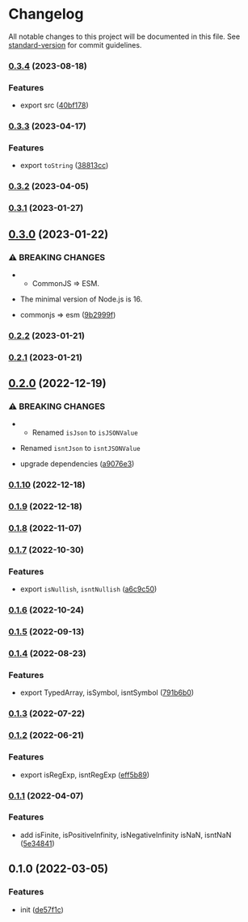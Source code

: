 # Changelog

All notable changes to this project will be documented in this file. See [standard-version](https://github.com/conventional-changelog/standard-version) for commit guidelines.

### [0.3.4](https://github.com/BlackGlory/prelude/compare/v0.3.3...v0.3.4) (2023-08-18)


### Features

* export src ([40bf178](https://github.com/BlackGlory/prelude/commit/40bf178406957d5db31f2ade110f2f55149bd94e))

### [0.3.3](https://github.com/BlackGlory/prelude/compare/v0.3.2...v0.3.3) (2023-04-17)


### Features

* export `toString` ([38813cc](https://github.com/BlackGlory/prelude/commit/38813cc0c5844e3dec6024efbcb3cc1667bcd437))

### [0.3.2](https://github.com/BlackGlory/prelude/compare/v0.3.1...v0.3.2) (2023-04-05)

### [0.3.1](https://github.com/BlackGlory/prelude/compare/v0.3.0...v0.3.1) (2023-01-27)

## [0.3.0](https://github.com/BlackGlory/prelude/compare/v0.2.2...v0.3.0) (2023-01-22)


### ⚠ BREAKING CHANGES

* - CommonJS => ESM.
- The minimal version of Node.js is 16.

* commonjs => esm ([9b2999f](https://github.com/BlackGlory/prelude/commit/9b2999fe8ddd263b3c7cb0e81efc7fd38e4dd11d))

### [0.2.2](https://github.com/BlackGlory/prelude/compare/v0.2.1...v0.2.2) (2023-01-21)

### [0.2.1](https://github.com/BlackGlory/prelude/compare/v0.2.0...v0.2.1) (2023-01-21)

## [0.2.0](https://github.com/BlackGlory/prelude/compare/v0.1.10...v0.2.0) (2022-12-19)


### ⚠ BREAKING CHANGES

* - Renamed `isJson` to `isJSONValue`
- Renamed `isntJson` to `isntJSONValue`

* upgrade dependencies ([a9076e3](https://github.com/BlackGlory/prelude/commit/a9076e32edad65c3f9bb09a2c5d4acaf9fde74da))

### [0.1.10](https://github.com/BlackGlory/prelude/compare/v0.1.9...v0.1.10) (2022-12-18)

### [0.1.9](https://github.com/BlackGlory/prelude/compare/v0.1.8...v0.1.9) (2022-12-18)

### [0.1.8](https://github.com/BlackGlory/prelude/compare/v0.1.7...v0.1.8) (2022-11-07)

### [0.1.7](https://github.com/BlackGlory/prelude/compare/v0.1.6...v0.1.7) (2022-10-30)


### Features

* export `isNullish`, `isntNullish` ([a6c9c50](https://github.com/BlackGlory/prelude/commit/a6c9c50b983b1bbe018c0331d326ad93eff29413))

### [0.1.6](https://github.com/BlackGlory/prelude/compare/v0.1.5...v0.1.6) (2022-10-24)

### [0.1.5](https://github.com/BlackGlory/prelude/compare/v0.1.4...v0.1.5) (2022-09-13)

### [0.1.4](https://github.com/BlackGlory/prelude/compare/v0.1.3...v0.1.4) (2022-08-23)


### Features

* export TypedArray, isSymbol, isntSymbol ([791b6b0](https://github.com/BlackGlory/prelude/commit/791b6b001300ac3a54e0b0e30d7097861fbfe618))

### [0.1.3](https://github.com/BlackGlory/prelude/compare/v0.1.2...v0.1.3) (2022-07-22)

### [0.1.2](https://github.com/BlackGlory/prelude/compare/v0.1.1...v0.1.2) (2022-06-21)


### Features

* export isRegExp, isntRegExp ([eff5b89](https://github.com/BlackGlory/prelude/commit/eff5b898803c28cf040f8b6bdfd05f18bb93fe29))

### [0.1.1](https://github.com/BlackGlory/prelude/compare/v0.1.0...v0.1.1) (2022-04-07)


### Features

* add isFinite, isPositiveInfinity, isNegativeInfinity isNaN, isntNaN ([5e34841](https://github.com/BlackGlory/prelude/commit/5e34841946a75db6aedfd91d70633c99b315e687))

## 0.1.0 (2022-03-05)


### Features

* init ([de57f1c](https://github.com/BlackGlory/prelude/commit/de57f1c12a7852007f4f54ff45f7b1d8a92f655d))
